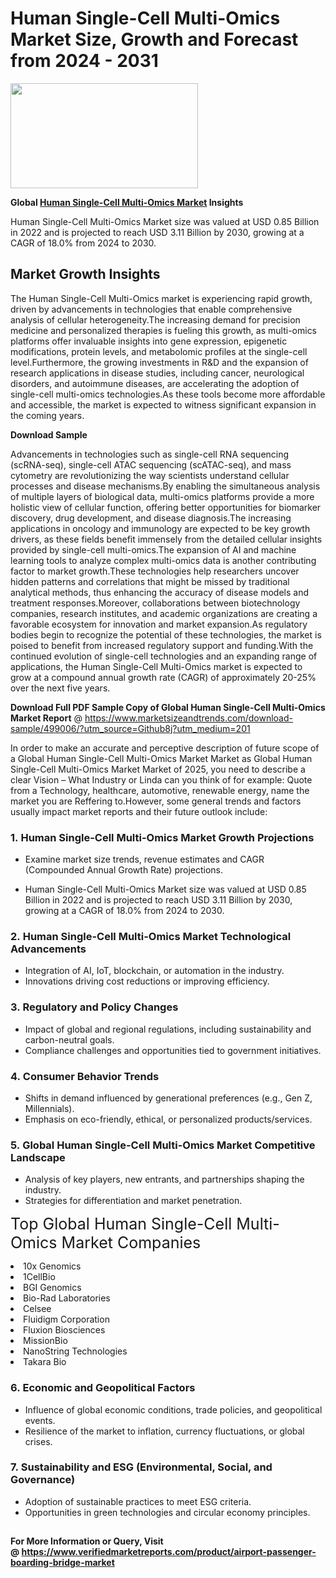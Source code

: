 <H1>Human Single-Cell Multi-Omics Market Size, Growth and Forecast from 2024 - 2031</H1><img class="aligncenter size-medium wp-image-584254" src="https://thirdeyenews.in/wp-content/uploads/2024/09/Global-Market-Research-300x168.jpeg" alt="" width="300" height="168" /><p><strong>Global&nbsp;<a href="https://www.marketsizeandtrends.com/download-sample/499006/?utm_source=Github8j?utm_medium=201">Human Single-Cell Multi-Omics Market</a> Insights</strong></p><p>Human Single-Cell Multi-Omics Market size was valued at USD 0.85 Billion in 2022 and is projected to reach USD 3.11 Billion by 2030, growing at a CAGR of 18.0% from 2024 to 2030.</p><p><h2>Market Growth Insights</h2> <p>The Human Single-Cell Multi-Omics market is experiencing rapid growth, driven by advancements in technologies that enable comprehensive analysis of cellular heterogeneity.The increasing demand for precision medicine and personalized therapies is fueling this growth, as multi-omics platforms offer invaluable insights into gene expression, epigenetic modifications, protein levels, and metabolomic profiles at the single-cell level.Furthermore, the growing investments in R&D and the expansion of research applications in disease studies, including cancer, neurological disorders, and autoimmune diseases, are accelerating the adoption of single-cell multi-omics technologies.As these tools become more affordable and accessible, the market is expected to witness significant expansion in the coming years.</p> <p><strong>Download Sample</strong></p> <p>Advancements in technologies such as single-cell RNA sequencing (scRNA-seq), single-cell ATAC sequencing (scATAC-seq), and mass cytometry are revolutionizing the way scientists understand cellular processes and disease mechanisms.By enabling the simultaneous analysis of multiple layers of biological data, multi-omics platforms provide a more holistic view of cellular function, offering better opportunities for biomarker discovery, drug development, and disease diagnosis.The increasing applications in oncology and immunology are expected to be key growth drivers, as these fields benefit immensely from the detailed cellular insights provided by single-cell multi-omics.The expansion of AI and machine learning tools to analyze complex multi-omics data is another contributing factor to market growth.These technologies help researchers uncover hidden patterns and correlations that might be missed by traditional analytical methods, thus enhancing the accuracy of disease models and treatment responses.Moreover, collaborations between biotechnology companies, research institutes, and academic organizations are creating a favorable ecosystem for innovation and market expansion.As regulatory bodies begin to recognize the potential of these technologies, the market is poised to benefit from increased regulatory support and funding.With the continued evolution of single-cell technologies and an expanding range of applications, the Human Single-Cell Multi-Omics market is expected to grow at a compound annual growth rate (CAGR) of approximately 20-25% over the next five years.</p> <p><span class=""><strong>Download Full PDF Sample Copy of Global Human Single-Cell Multi-Omics Market Report</strong> @ <a href="https://www.marketsizeandtrends.com/download-sample/499006/?utm_source=Github8j?utm_medium=201" target="_blank">https://www.marketsizeandtrends.com/download-sample/499006/?utm_source=Github8j?utm_medium=201</a></span></p><p>In order to make an accurate and perceptive description of future scope of a Global&nbsp;Human Single-Cell Multi-Omics Market Market as Global&nbsp;Human Single-Cell Multi-Omics Market Market of 2025, you need to describe a clear Vision &ndash; What Industry or Linda can you think of for example: Quote from a Technology, healthcare, automotive, renewable energy, name the market you are Reffering to.However, some general trends and factors usually impact market reports and their future outlook include:</p><h3>1.&nbsp;<strong>Human Single-Cell Multi-Omics Market Growth Projections</strong></h3><ul><li>Examine market size trends, revenue estimates and CAGR (Compounded Annual Growth Rate) projections.</li><li><p>Human Single-Cell Multi-Omics Market size was valued at USD 0.85 Billion in 2022 and is projected to reach USD 3.11 Billion by 2030, growing at a CAGR of 18.0% from 2024 to 2030.</p></li></ul><h3>2.&nbsp;<strong>Human Single-Cell Multi-Omics Market Technological Advancements</strong></h3><ul><li>Integration of AI, IoT, blockchain, or automation in the industry.</li><li>Innovations driving cost reductions or improving efficiency.</li></ul><h3>3.&nbsp;<strong>Regulatory and Policy Changes</strong></h3><ul><li>Impact of global and regional regulations, including sustainability and carbon-neutral goals.</li><li>Compliance challenges and opportunities tied to government initiatives.</li></ul><h3>4.&nbsp;<strong>Consumer Behavior Trends</strong></h3><ul><li>Shifts in demand influenced by generational preferences (e.g., Gen Z, Millennials).</li><li>Emphasis on eco-friendly, ethical, or personalized products/services.</li></ul><h3>5.&nbsp;<strong>Global Human Single-Cell Multi-Omics Market Competitive Landscape</strong></h3><ul><li>Analysis of key players, new entrants, and partnerships shaping the industry.</li><li>Strategies for differentiation and market penetration.</li></ul><p data-pm-slice="1 1 []"><span style="color: inherit; font-family: inherit; font-size: 25px;">Top Global Human Single-Cell Multi-Omics Market Companies</span></p><div class="" data-test-id=""><p><li>10x Genomics</li><li> 1CellBio</li><li> BGI Genomics</li><li> Bio-Rad Laboratories</li><li> Celsee</li><li> Fluidigm Corporation</li><li> Fluxion Biosciences</li><li> MissionBio</li><li> NanoString Technologies</li><li> Takara Bio</li></p></div><h3>6.&nbsp;<strong>Economic and Geopolitical Factors</strong></h3><ul><li>Influence of global economic conditions, trade policies, and geopolitical events.</li><li>Resilience of the market to inflation, currency fluctuations, or global crises.</li></ul><h3>7.&nbsp;<strong>Sustainability and ESG (Environmental, Social, and Governance)</strong></h3><ul><li>Adoption of sustainable practices to meet ESG criteria.</li><li>Opportunities in green technologies and circular economy principles.</li></ul><h2><strong style="font-size: 14px;">For More Information or Query, Visit @&nbsp;</strong><a style="background-color: #ffffff; font-size: 14px;" href="https://www.marketsizeandtrends.com/report/human-single-cell-multi-omics-market/" target="_blank">https://www.verifiedmarketreports.com/product/airport-passenger-boarding-bridge-market</a></h2>